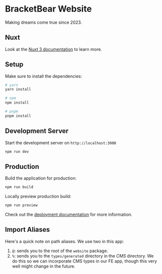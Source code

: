 # BracketBear Website
Making dreams come true since 2023.

## Nuxt
Look at the [Nuxt 3 documentation](https://nuxt.com/docs/getting-started/introduction) to learn more.

## Setup

Make sure to install the dependencies:

```bash
# yarn
yarn install

# npm
npm install

# pnpm
pnpm install
```

## Development Server

Start the development server on `http://localhost:3000`

```bash
npm run dev
```

## Production

Build the application for production:

```bash
npm run build
```

Locally preview production build:

```bash
npm run preview
```

Check out the [deployment documentation](https://nuxt.com/docs/getting-started/deployment) for more information.

## Import Aliases
Here's a quick note on path aliases. We use two in this app:

1. `@`: sends you to the root of the `website` package.
2. `%`: sends you to the `types/generated` directory in the *CMS* directory. We do this so we can incorporate CMS types in our FE app, though this very well might change in the future.
